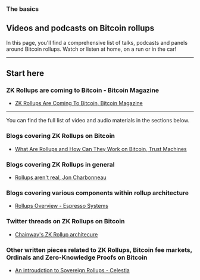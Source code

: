 ### The basics

## Videos and podcasts on Bitcoin rollups

In this page, you'll find a comprehensive list of talks, podcasts and panels around Bitcoin rollups. Watch or listen at home, on a run or in the car!

---

## Start here

### ZK Rollups are coming to Bitcoin - Bitcoin Magazine

- [ZK Rollups Are Coming To Bitcoin, Bitcoin Magazine](https://bitcoinmagazine.com/technical/zk-rollups-are-coming-to-bitcoin-heres-all-you-need-to-know#)

---

You can find the full list of video and audio materials in the sections below.

### Blogs covering ZK Rollups on Bitcoin

- [What Are Rollups and How Can They Work on Bitcoin, Trust Machines](https://trustmachines.co/learn/what-are-rollups-and-how-can-they-work-on-bitcoin/)

### Blogs covering ZK Rollups in general

- [Rollups aren't real, Jon Charbonneau](https://joncharbonneau.substack.com/p/rollups-arent-real#)

### Blogs covering various components within rollup architecture

- [Rollups Overview - Espresso Systems](https://hackmd.io/@EspressoSystems/EspressoSequencer#A-Rollups-Overview)

### Twitter threads on ZK Rollups on Bitcoin

- [Chainway's ZK Rollup architecure](https://twitter.com/chainway_xyz/status/1709999314238329048)

### Other written pieces related to ZK Rollups, Bitcoin fee markets, Ordinals and Zero-Knowledge Proofs on Bitcoin

- [An introudction to Sovereign Rollups - Celestia](https://celestia.org/learn/sovereign-rollups/an-introduction/)
